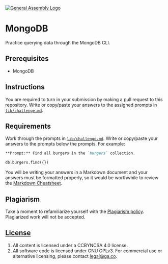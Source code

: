 [![General Assembly Logo](https://camo.githubusercontent.com/1a91b05b8f4d44b5bbfb83abac2b0996d8e26c92/687474703a2f2f692e696d6775722e636f6d2f6b6538555354712e706e67)](https://generalassemb.ly/education/web-development-immersive)

# MongoDB

Practice querying data through the MongoDB CLI.

## Prerequisites

* MongoDB

## Instructions

You are required to turn in your submission by making a pull request to this repository. Write or copy/paste your answers to the assigned prompts in
[`lib/challenge.md`](lib/challenge.md).

## Requirements

Work through the prompts in [`lib/challenge.md`](lib/challenge.md). Write or
copy/paste your answers to the prompts below the prompts. For example:

```md
**Prompt:** Find all burgers in the `burgers` collection.

db.burgers.find({})
```

You will be writing your answers in a Markdown document and your answers must be
formatted properly, so it would be worthwhile to review the [Markdown
Cheatsheet](https://github.com/adam-p/markdown-here/wiki/Markdown-Cheatsheet).

## Plagiarism

Take a moment to refamiliarize yourself with the [Plagiarism policy](https://git.generalassemb.ly/DC-WDI/Administrative/blob/master/plagiarism.md). Plagiarized work will not be accepted.

## [License](LICENSE)

1.  All content is licensed under a CC­BY­NC­SA 4.0 license.
1.  All software code is licensed under GNU GPLv3. For commercial use or
    alternative licensing, please contact legal@ga.co.
